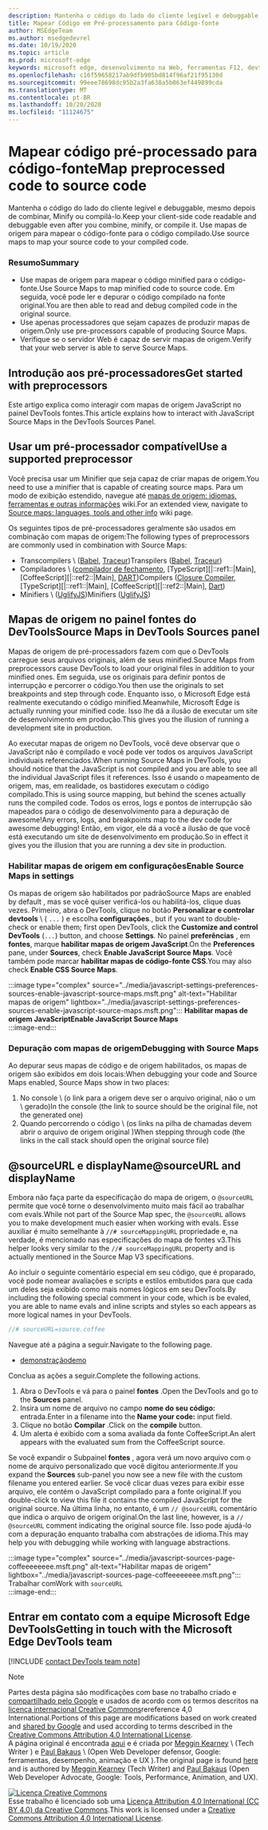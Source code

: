 ```yaml
---
description: Mantenha o código do lado do cliente legível e debuggable, mesmo depois de combinar, Minify ou compilá-lo.
title: Mapear Código em Pré-processamento para Código-fonte
author: MSEdgeTeam
ms.author: msedgedevrel
ms.date: 10/19/2020
ms.topic: article
ms.prod: microsoft-edge
keywords: microsoft edge, desenvolvimento na Web, ferramentas F12, devtools
ms.openlocfilehash: c16f59658217ab9dfb905bd814f96af21f95130d
ms.sourcegitcommit: 99eee78698dc95b2a3fa638a5b063ef449899cda
ms.translationtype: MT
ms.contentlocale: pt-BR
ms.lasthandoff: 10/20/2020
ms.locfileid: "11124675"
---
```

<!-- Copyright Meggin Kearney and Paul Bakaus

   Licensed under the Apache License, Version 2.0 (the "License");
   you may not use this file except in compliance with the License.
   You may obtain a copy of the License at

       https://www.apache.org/licenses/LICENSE-2.0

   Unless required by applicable law or agreed to in writing, software
   distributed under the License is distributed on an "AS IS" BASIS,
   WITHOUT WARRANTIES OR CONDITIONS OF ANY KIND, either express or implied.
   See the License for the specific language governing permissions and
   limitations under the License.  -->  

# <span data-ttu-id="358b2-104">Mapear código pré-processado para código-fonte</span><span class="sxs-lookup"><span data-stu-id="358b2-104">Map preprocessed code to source code</span></span>  

<span data-ttu-id="358b2-105">Mantenha o código do lado do cliente legível e debuggable, mesmo depois de combinar, Minify ou compilá-lo.</span><span class="sxs-lookup"><span data-stu-id="358b2-105">Keep your client-side code readable and debuggable even after you combine, minify, or compile it.</span></span>  <span data-ttu-id="358b2-106">Use mapas de origem para mapear o código-fonte para o código compilado.</span><span class="sxs-lookup"><span data-stu-id="358b2-106">Use source maps to map your source code to your compiled code.</span></span>  

### <span data-ttu-id="358b2-107">Resumo</span><span class="sxs-lookup"><span data-stu-id="358b2-107">Summary</span></span>  

*   <span data-ttu-id="358b2-108">Use mapas de origem para mapear o código minified para o código-fonte.</span><span class="sxs-lookup"><span data-stu-id="358b2-108">Use Source Maps to map minified code to source code.</span></span> <span data-ttu-id="358b2-109">Em seguida, você pode ler e depurar o código compilado na fonte original.</span><span class="sxs-lookup"><span data-stu-id="358b2-109">You are then able to read and debug compiled code in the original source.</span></span>  
*   <span data-ttu-id="358b2-110">Use apenas processadores que sejam capazes de produzir mapas de origem.</span><span class="sxs-lookup"><span data-stu-id="358b2-110">Only use pre-processors capable of producing Source Maps.</span></span>  
*   <span data-ttu-id="358b2-111">Verifique se o servidor Web é capaz de servir mapas de origem.</span><span class="sxs-lookup"><span data-stu-id="358b2-111">Verify that your web server is able to serve Source Maps.</span></span>  
    
<!--todo: add link to preprocessors capable of producing Source Maps when section is available -->  
<!--[]: /web/tools/setup/setup-preprocessors?#supported_preprocessors ""  -->  

## <span data-ttu-id="358b2-112">Introdução aos pré-processadores</span><span class="sxs-lookup"><span data-stu-id="358b2-112">Get started with preprocessors</span></span>  

<span data-ttu-id="358b2-113">Este artigo explica como interagir com mapas de origem JavaScript no painel DevTools fontes.</span><span class="sxs-lookup"><span data-stu-id="358b2-113">This article explains how to interact with JavaScript Source Maps in the DevTools Sources Panel.</span></span>  <!--For a first overview of what preprocessors are, how each may help, and how Source Maps work; see Set Up CSS & JS Preprocessors.  -->  

<!--todo: add link to Set Up CSS & JS Preprocessors when section is available -->  
<!--[]: /web/tools/setup/setup-preprocessors#debugging-and-editing-preprocessed-content ""  -->  

## <span data-ttu-id="358b2-114">Usar um pré-processador compatível</span><span class="sxs-lookup"><span data-stu-id="358b2-114">Use a supported preprocessor</span></span>  

<span data-ttu-id="358b2-115">Você precisa usar um Minifier que seja capaz de criar mapas de origem.</span><span class="sxs-lookup"><span data-stu-id="358b2-115">You need to use a minifier that is capable of creating source maps.</span></span>  <!--For the most popular options, navigate to preprocessor support section.  -->  <span data-ttu-id="358b2-116">Para um modo de exibição estendido, navegue até [mapas de origem: idiomas, ferramentas e outras informações][GitHubWikiSourceMapsLanguagesTools] wiki.</span><span class="sxs-lookup"><span data-stu-id="358b2-116">For an extended view, navigate to [Source maps: languages, tools and other info][GitHubWikiSourceMapsLanguagesTools] wiki page.</span></span>  

<!--todo: add link to see the preprocessor support section when section is available -->  
<!--[]: /web/tools/setup/setup-preprocessors?#supported_preprocessors ""  -->  

<span data-ttu-id="358b2-117">Os seguintes tipos de pré-processadores geralmente são usados em combinação com mapas de origem:</span><span class="sxs-lookup"><span data-stu-id="358b2-117">The following types of preprocessors are commonly used in combination with Source Maps:</span></span>  

*   <span data-ttu-id="358b2-118">Transcompilers \ ([Babel][BabelJS], [Traceur][GitHubWikiGoogleTraceurCompiler]\)</span><span class="sxs-lookup"><span data-stu-id="358b2-118">Transpilers \([Babel][BabelJS], [Traceur][GitHubWikiGoogleTraceurCompiler]\)</span></span>  
*   <span data-ttu-id="358b2-119">Compiladores \ ([compilador de fechamento][GitHubGoogleClosureCompiler], [TypeScript][|::ref1::|Main], [CoffeeScript][|::ref2::|Main], [DART][DartMain]\)</span><span class="sxs-lookup"><span data-stu-id="358b2-119">Compilers \([Closure Compiler][GitHubGoogleClosureCompiler], [TypeScript][|::ref1::|Main], [CoffeeScript][|::ref2::|Main], [Dart][DartMain]\)</span></span>  
*   <span data-ttu-id="358b2-120">Minifiers \ ([UglifyJS][GitHubMishooUglifyJS]\)</span><span class="sxs-lookup"><span data-stu-id="358b2-120">Minifiers \([UglifyJS][GitHubMishooUglifyJS]\)</span></span>  
    
## <span data-ttu-id="358b2-121">Mapas de origem no painel fontes do DevTools</span><span class="sxs-lookup"><span data-stu-id="358b2-121">Source Maps in DevTools Sources panel</span></span>  

<span data-ttu-id="358b2-122">Mapas de origem de pré-processadors fazem com que o DevTools carregue seus arquivos originais, além de seus minified.</span><span class="sxs-lookup"><span data-stu-id="358b2-122">Source Maps from preprocessors cause DevTools to load your original files in addition to your minified ones.</span></span>  <span data-ttu-id="358b2-123">Em seguida, use os originais para definir pontos de interrupção e percorrer o código.</span><span class="sxs-lookup"><span data-stu-id="358b2-123">You then use the originals to set breakpoints and step through code.</span></span>  <span data-ttu-id="358b2-124">Enquanto isso, o Microsoft Edge está realmente executando o código minified.</span><span class="sxs-lookup"><span data-stu-id="358b2-124">Meanwhile, Microsoft Edge is actually running your minified code.</span></span> <span data-ttu-id="358b2-125">Isso lhe dá a ilusão de executar um site de desenvolvimento em produção.</span><span class="sxs-lookup"><span data-stu-id="358b2-125">This gives you the illusion of running a development site in production.</span></span>  

<span data-ttu-id="358b2-126">Ao executar mapas de origem no DevTools, você deve observar que o JavaScript não é compilado e você pode ver todos os arquivos JavaScript individuais referenciados.</span><span class="sxs-lookup"><span data-stu-id="358b2-126">When running Source Maps in DevTools, you should notice that the JavaScript is not compiled and you are able to see all the individual JavaScript files it references.</span></span>  <span data-ttu-id="358b2-127">Isso é usando o mapeamento de origem, mas, em realidade, os bastidores executam o código compilado.</span><span class="sxs-lookup"><span data-stu-id="358b2-127">This is using source mapping, but behind the scenes actually runs the compiled code.</span></span>  <span data-ttu-id="358b2-128">Todos os erros, logs e pontos de interrupção são mapeados para o código de desenvolvimento para a depuração de awesome!</span><span class="sxs-lookup"><span data-stu-id="358b2-128">Any errors, logs, and breakpoints map to the dev code for awesome debugging!</span></span>  <span data-ttu-id="358b2-129">Então, em vigor, ele dá a você a ilusão de que você está executando um site de desenvolvimento em produção.</span><span class="sxs-lookup"><span data-stu-id="358b2-129">So in effect it gives you the illusion that you are running a dev site in production.</span></span>  

### <span data-ttu-id="358b2-130">Habilitar mapas de origem em configurações</span><span class="sxs-lookup"><span data-stu-id="358b2-130">Enable Source Maps in settings</span></span>  

<span data-ttu-id="358b2-131">Os mapas de origem são habilitados por padrão</span><span class="sxs-lookup"><span data-stu-id="358b2-131">Source Maps are enabled by default</span></span> <!--\(as of Microsoft Edge 39\)--><span data-ttu-id="358b2-132">, mas se você quiser verificá-los ou habilitá-los, clique duas vezes. Primeiro, abra o DevTools, clique no botão **Personalizar e controlar devtools** \ ( `...` \) e escolha **configurações**.</span><span class="sxs-lookup"><span data-stu-id="358b2-132">, but if you want to double-check or enable them; first open DevTools, click the **Customize and control DevTools** \(`...`\) button, and choose **Settings**.</span></span>  <span data-ttu-id="358b2-133">No painel **preferências** , em **fontes**, marque **habilitar mapas de origem JavaScript**.</span><span class="sxs-lookup"><span data-stu-id="358b2-133">On the **Preferences** pane, under **Sources**, check **Enable JavaScript Source Maps**.</span></span>  <span data-ttu-id="358b2-134">Você também pode marcar **habilitar mapas de código-fonte CSS**.</span><span class="sxs-lookup"><span data-stu-id="358b2-134">You may also check **Enable CSS Source Maps**.</span></span>  

:::image type="complex" source="../media/javascript-settings-preferences-sources-enable-javascript-source-maps.msft.png" alt-text="Habilitar mapas de origem" lightbox="../media/javascript-settings-preferences-sources-enable-javascript-source-maps.msft.png":::
   **<span data-ttu-id="358b2-136">Habilitar mapas de origem JavaScript</span><span class="sxs-lookup"><span data-stu-id="358b2-136">Enable JavaScript Source Maps</span></span>**  
:::image-end:::  

### <span data-ttu-id="358b2-137">Depuração com mapas de origem</span><span class="sxs-lookup"><span data-stu-id="358b2-137">Debugging with Source Maps</span></span>  

<span data-ttu-id="358b2-138">Ao depurar seus mapas de código e de origem habilitados, os mapas de origem são exibidos em dois locais:</span><span class="sxs-lookup"><span data-stu-id="358b2-138">When debugging your code and Source Maps enabled, Source Maps show in two places:</span></span>  

1.  <span data-ttu-id="358b2-139">No console \ (o link para a origem deve ser o arquivo original, não o um \ gerado)</span><span class="sxs-lookup"><span data-stu-id="358b2-139">In the console \(the link to source should be the original file, not the generated one\)</span></span>  
1.  <span data-ttu-id="358b2-140">Quando percorrendo o código \ (os links na pilha de chamadas devem abrir o arquivo de origem original \)</span><span class="sxs-lookup"><span data-stu-id="358b2-140">When stepping through code \(the links in the call stack should open the original source file\)</span></span>  
    
<!--todo: add link to debugging your code when section is available -->  
<!--[DebugBreakpointsStepCode]: ../debug/breakpoints/step-code.md ""  -->  

## <span data-ttu-id="358b2-141">@sourceURL e displayName</span><span class="sxs-lookup"><span data-stu-id="358b2-141">@sourceURL and displayName</span></span>  

<span data-ttu-id="358b2-142">Embora não faça parte da especificação do mapa de origem, o `@sourceURL` permite que você torne o desenvolvimento muito mais fácil ao trabalhar com evals.</span><span class="sxs-lookup"><span data-stu-id="358b2-142">While not part of the Source Map spec, the `@sourceURL` allows you to make development much easier when working with evals.</span></span>  <span data-ttu-id="358b2-143">Esse auxiliar é muito semelhante à `//# sourceMappingURL` propriedade e, na verdade, é mencionado nas especificações do mapa de fontes v3.</span><span class="sxs-lookup"><span data-stu-id="358b2-143">This helper looks very similar to the `//# sourceMappingURL` property and is actually mentioned in the Source Map V3 specifications.</span></span>  

<span data-ttu-id="358b2-144">Ao incluir o seguinte comentário especial em seu código, que é proparado, você pode nomear avaliações e scripts e estilos embutidos para que cada um deles seja exibido como mais nomes lógicos em seu DevTools.</span><span class="sxs-lookup"><span data-stu-id="358b2-144">By including the following special comment in your code, which is be evaled, you are able to name evals and inline scripts and styles so each appears as more logical names in your DevTools.</span></span>  

```javascript
//# sourceURL=source.coffee
```  

<span data-ttu-id="358b2-145">Navegue até a página a seguir.</span><span class="sxs-lookup"><span data-stu-id="358b2-145">Navigate to the following page.</span></span>  

*   [<span data-ttu-id="358b2-146">demonstração</span><span class="sxs-lookup"><span data-stu-id="358b2-146">demo</span></span>][CssNinjaDemoSourceMapping]

<span data-ttu-id="358b2-147">Conclua as ações a seguir.</span><span class="sxs-lookup"><span data-stu-id="358b2-147">Complete the following actions.</span></span>  

1.  <span data-ttu-id="358b2-148">Abra o DevTools e vá para o painel **fontes** .</span><span class="sxs-lookup"><span data-stu-id="358b2-148">Open the DevTools and go to the **Sources** panel.</span></span>  
1.  <span data-ttu-id="358b2-149">Insira um nome de arquivo no campo **nome do seu código:** entrada.</span><span class="sxs-lookup"><span data-stu-id="358b2-149">Enter in a filename into the **Name your code:** input field.</span></span>  
1.  <span data-ttu-id="358b2-150">Clique no botão **Compilar** .</span><span class="sxs-lookup"><span data-stu-id="358b2-150">Click on the **compile** button.</span></span>  
1.  <span data-ttu-id="358b2-151">Um alerta é exibido com a soma avaliada da fonte CoffeeScript.</span><span class="sxs-lookup"><span data-stu-id="358b2-151">An alert appears with the evaluated sum from the CoffeeScript source.</span></span>  
    
<span data-ttu-id="358b2-152">Se você expandir o Subpainel **fontes** , agora verá um novo arquivo com o nome de arquivo personalizado que você digitou anteriormente.</span><span class="sxs-lookup"><span data-stu-id="358b2-152">If you expand the **Sources** sub-panel you now see a new file with the custom filename you entered earlier.</span></span>  <span data-ttu-id="358b2-153">Se você clicar duas vezes para exibir esse arquivo, ele contém o JavaScript compilado para a fonte original.</span><span class="sxs-lookup"><span data-stu-id="358b2-153">If you double-click to view this file it contains the compiled JavaScript for the original source.</span></span>  <span data-ttu-id="358b2-154">Na última linha, no entanto, é um `// @sourceURL` comentário que indica o arquivo de origem original.</span><span class="sxs-lookup"><span data-stu-id="358b2-154">On the last line, however, is a `// @sourceURL` comment indicating the original source file.</span></span>  <span data-ttu-id="358b2-155">Isso pode ajudá-lo com a depuração enquanto trabalha com abstrações de idioma.</span><span class="sxs-lookup"><span data-stu-id="358b2-155">This may help you with debugging while working with language abstractions.</span></span>  

:::image type="complex" source="../media/javascript-sources-page-coffeeeeeeee.msft.png" alt-text="Habilitar mapas de origem" lightbox="../media/javascript-sources-page-coffeeeeeeee.msft.png":::
   <span data-ttu-id="358b2-157">Trabalhar com</span><span class="sxs-lookup"><span data-stu-id="358b2-157">Work with</span></span> `sourceURL`  
:::image-end:::  

## <span data-ttu-id="358b2-158">Entrar em contato com a equipe Microsoft Edge DevTools</span><span class="sxs-lookup"><span data-stu-id="358b2-158">Getting in touch with the Microsoft Edge DevTools team</span></span>

[!INCLUDE [contact DevTools team note](../includes/contact-devtools-team-note.md)]  

<!-- links -->  

[BabelJS]: https://babeljs.io "Babel é um compilador JavaScript"  

[CoffeeScriptMain]: https://coffeescript.org "CoffeeScript"  

[CssNinjaDemoSourceMapping]: https://www.thecssninja.com/demo/source_mapping/compile.html "Um exemplo simples de nomenclatura de eval//# sourceURL"  

[DartMain]: https://www.dartlang.org "Linguagem de programação DART"  

[GitHubGoogleClosureCompiler]: https://github.com/google/closure-compiler "Google/fechamento-compilador | GitHub"  

[GitHubMishooUglifyJS]: https://github.com/mishoo/UglifyJS "mishoo/UglifyJS | GitHub"  

[GitHubWikiSourceMapsLanguagesTools]: https://github.com/ryanseddon/source-map/wiki/Source-maps:-languages,-tools-and-other-info "Mapas de origem: idiomas, ferramentas e outras informações | Wiki do GitHub"  

[GitHubWikiGoogleTraceurCompiler]: https://github.com/google/traceur-compiler/wiki/Getting-Started "Introdução-Google/Traceur-Compiler | Wiki do GitHub"  

[TypeScriptMain]: https://www.typescriptlang.org "TypeScript"  

> [!NOTE]
> <span data-ttu-id="358b2-168">Partes desta página são modificações com base no trabalho criado e [compartilhado pelo Google][GoogleSitePolicies] e usados de acordo com os termos descritos na [licença internacional Creative Commons][CCA4IL]rereference 4,0 International.</span><span class="sxs-lookup"><span data-stu-id="358b2-168">Portions of this page are modifications based on work created and [shared by Google][GoogleSitePolicies] and used according to terms described in the [Creative Commons Attribution 4.0 International License][CCA4IL].</span></span>  
> <span data-ttu-id="358b2-169">A página original é encontrada [aqui](https://developers.google.com/web/tools/chrome-devtools/javascript/source-maps) e é criada por [Meggin Kearney][MegginKearney] \ (Tech Writer \) e [Paul Bakaus][PaulBakaus] \ (Open Web Developer defensor, Google: ferramentas, desempenho, animação e UX \).</span><span class="sxs-lookup"><span data-stu-id="358b2-169">The original page is found [here](https://developers.google.com/web/tools/chrome-devtools/javascript/source-maps) and is authored by [Meggin Kearney][MegginKearney] \(Tech Writer\) and [Paul Bakaus][PaulBakaus] \(Open Web Developer Advocate, Google: Tools, Performance, Animation, and UX\).</span></span>  

[![Licença Creative Commons][CCby4Image]][CCA4IL]  
<span data-ttu-id="358b2-171">Esse trabalho é licenciado sob uma [Licença Attribution 4.0 International (CC BY 4.0) da Creative Commons][CCA4IL].</span><span class="sxs-lookup"><span data-stu-id="358b2-171">This work is licensed under a [Creative Commons Attribution 4.0 International License][CCA4IL].</span></span>  

[CCA4IL]: https://creativecommons.org/licenses/by/4.0  
[CCby4Image]: https://i.creativecommons.org/l/by/4.0/88x31.png  
[GoogleSitePolicies]: https://developers.google.com/terms/site-policies  
[KayceBasques]: https://developers.google.com/web/resources/contributors/kaycebasques  
[MegginKearney]: https://developers.google.com/web/resources/contributors/megginkearney  
[PaulBakaus]: https://developers.google.com/web/resources/contributors/pbakaus  
